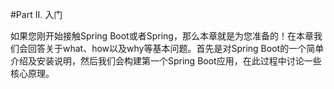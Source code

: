 #Part II. 入门

如果您刚开始接触Spring Boot或者Spring，那么本章就是为您准备的！在本章我们会回答关于what、how以及why等基本问题。首先是对Spring Boot的一个简单介绍及安装说明，然后我们会构建第一个Spring Boot应用，在此过程中讨论一些核心原理。
